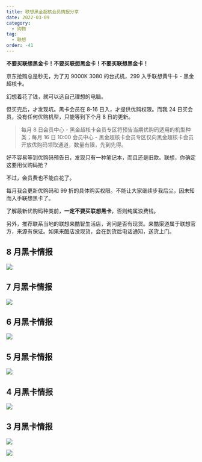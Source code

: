 ```yaml
---
title: 联想黑金超核会员情报分享
date: 2022-03-09
category:
  - 购物
tag:
  - 联想
order: -41
---
```


**不要买联想黑金卡！不要买联想黑金卡！不要买联想黑金卡！**

京东抢购总是秒无，为了刃 9000K 3080 的台式机，299 入手联想黄牛卡 - 黑金超核卡。

幻想着花了钱，就可以选自己理想的电脑。

但买完后，才发现坑。黑卡会员在 8-16 日入，才提供优购权限。而我 24 日买会员，没有任何优购机型，只能等到下个月 8 日的更新。

> 每月 8 日会员中心 - 黑金超核卡会员专区将预告当期优购码适用的机型种类；每月 16 日 10:00 会员中心 - 黑金超核卡会员专区仅向黑金超核卡会员开放优购码领取通道，数量有限，先到先得。

好不容易等到优购码预告日，发现只有一种笔记本，而且还是旧款。联想，你确定这要用优购码抢？

不过，会员费也不能白花了。

每月我会更新优购码和 99 折的具体购买权限。不能让大家继续步我后尘，因未知而入手联想黑卡了。

了解最新优购码种类前，**一定不要买联想黑卡**，否则纯属浪费钱。

另外，推荐联系当地的联想来酷智生活店，询问是否有现货。来酷渠道属于联想官方，来源有保证。如果来酷店没现货，会在到货后电话通知，送货上门。

## 8 月黑卡情报

![](https://pic1.zhimg.com/v2-d10a6d62f7af9c94ff215a992ca978d8_b.jpg)

## 7 月黑卡情报

![](https://pic2.zhimg.com/v2-1f1cc252dc0961e7bc793c0d0d7a80b5_b.jpg)

## 6 月黑卡情报

![](https://pic1.zhimg.com/v2-b996f4204b27ee000b7e390177454b88_r.jpg)

## 5 月黑卡情报

![](https://pic1.zhimg.com/v2-01f7ee6a4f8dd5401dc8de6936fd8d04_b.jpg)

## 4 月黑卡情报

![](https://pic1.zhimg.com/v2-8b5b328f1eed01c937b841fbad094bdc_b.jpg)

## 3 月黑卡情报

![](https://pic3.zhimg.com/v2-7658373e9ba5b75fcce0b890fd407caa_b.jpg)

![](https://pic3.zhimg.com/v2-d8184c084b411ecd6ad815e4d6601e42_b.jpg)

